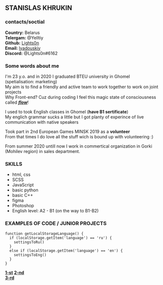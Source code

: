 
## STANISLAS KHRUKIN

### contacts/soctial

**Country:** Belarus  
**Telergam:** @Yelltiy  
**Github:** [Lights0n](https://github.com/Lights0n)  
**Email:** [lyadouskiy](lyadouskiy@gmail.com)  
**Discord:** @Lights0n#6162  

### Some words about me

I'm 23 y.o. and in 2020 I graduated BTEU university in Ghomel (spetialisation: marketing)  
My aim is to find a friendly and active team to work together to work on joint projects   
Why Front-end? Cuz during coding I feel this magic state of consciousness called [***flow***](https://www.amazon.com/Flow-Psychology-Experience-Perennial-Classics/dp/0061339202)! 

I used to took English classes in Ghomel (**have B1 sertificate**)  
My englich grammar sucks a little but I got planty of experince of live communication with native speakers

Took part in 2nd European Games MINSK 2019 as a **volunteer**  
From that times I do love all the stuff wich is bound up with volunteering :)


From summer 2020 untill now I work in commertical organization in Gorki (Mohilev region) in sales department.


### SKILLS

+ html, css
+ SCSS
+ JavaScript
+ basic python 
+ basic C++
+ figma
+ Photoshop
+ English level: A2 - B1 (on the way to B1-B2)


### EXAMPLES OF CODE / JUNIOR PROJECTS  

```
function getLocalStorageLanguage() {
  if (localStorage.getItem('language') == 'ru') {
    settingsToRu()
  }  
  else if (localStorage.getItem('language') == 'en') {
    settingsToEng()
  } 
} 
```

[**1-st**]([https://github.com/Lights0n/front-end/tree/main/figma%20random1](https://lights0n.github.io/RS-stage0-tasks-momentum/))  
[**2-nd**](https://lights0n.github.io/DigitalProductAgency-website/)  
[**3-rd**](https://lights0n.github.io/Travel-app/)

